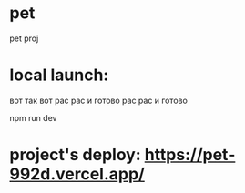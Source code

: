 # pet
pet proj

# local launch: 

вот так вот рас
    рас и готово рас
        рас и готово

npm run dev

# project's deploy: https://pet-992d.vercel.app/
